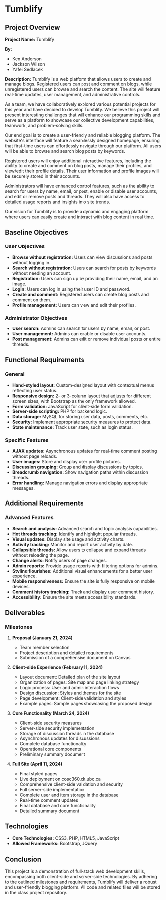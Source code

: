 # Tumblify

## Project Overview

**Project Name:** Tumblify

**By:** 
- Ken Anderson
- Jackson Wilson
- Yafei Sedlacek


**Description:** Tumblify is a web platform that allows users to create and manage blogs. Registered users can post and comment on blogs, while unregistered users can browse and search the content. The site will feature real-time updates, user management, and administrative controls.

As a team, we have collaboratively explored various potential projects for this year and have decided to develop Tumblify. We believe this project will present interesting challenges that will enhance our programming skills and serve as a platform to showcase our collective development capabilities, teamwork, and problem-solving skills.

Our end goal is to create a user-friendly and reliable blogging platform. The website's interface will feature a seamlessly designed homepage, ensuring that first-time users can effortlessly navigate through our platform. All users will be able to browse and search blog posts by keywords.

Registered users will enjoy additional interactive features, including the ability to create and comment on blog posts, manage their profiles, and view/edit their profile details. Their user information and profile images will be securely stored in their accounts.

Administrators will have enhanced control features, such as the ability to search for users by name, email, or post, enable or disable user accounts, and edit or remove posts and threads. They will also have access to detailed usage reports and insights into site trends.

Our vision for Tumblify is to provide a dynamic and engaging platform where users can easily create and interact with blog content in real time.


## Baseline Objectives

### User Objectives
- **Browse without registration:** Users can view discussions and posts without logging in.
- **Search without registration:** Users can search for posts by keywords without needing an account.
- **Registration:** Users can sign up by providing their name, email, and an image.
- **Login:** Users can log in using their user ID and password.
- **Create and comment:** Registered users can create blog posts and comment on them.
- **Profile management:** Users can view and edit their profiles.

### Administrator Objectives
- **User search:** Admins can search for users by name, email, or post.
- **User management:** Admins can enable or disable user accounts.
- **Post management:** Admins can edit or remove individual posts or entire threads.

## Functional Requirements

### General
- **Hand-styled layout:** Custom-designed layout with contextual menus reflecting user status.
- **Responsive design:** 2- or 3-column layout that adjusts for different screen sizes, with Bootstrap as the only framework allowed.
- **Form validation:** JavaScript for client-side form validation.
- **Server-side scripting:** PHP for backend logic.
- **Data storage:** MySQL for storing user data, posts, comments, etc.
- **Security:** Implement appropriate security measures to protect data.
- **State maintenance:** Track user state, such as login status.

### Specific Features
- **AJAX updates:** Asynchronous updates for real-time comment posting without page reloads.
- **User images:** Store and display user profile pictures.
- **Discussion grouping:** Group and display discussions by topics.
- **Breadcrumb navigation:** Show navigation paths within discussion threads.
- **Error handling:** Manage navigation errors and display appropriate messages.

## Additional Requirements

### Advanced Features
- **Search and analysis:** Advanced search and topic analysis capabilities.
- **Hot threads tracking:** Identify and highlight popular threads.
- **Visual updates:** Display site usage and activity charts.
- **Activity tracking:** Monitor and report user activity by date.
- **Collapsible threads:** Allow users to collapse and expand threads without reloading the page.
- **Change alerts:** Notify users of page changes.
- **Admin reports:** Provide usage reports with filtering options for admins.
- **Styling flourishes:** Additional visual enhancements for a better user experience.
- **Mobile responsiveness:** Ensure the site is fully responsive on mobile devices.
- **Comment history tracking:** Track and display user comment history.
- **Accessibility:** Ensure the site meets accessibility standards.

## Deliverables

### Milestones

1. **Proposal (January 21, 2024)**
   - Team member selection
   - Project description and detailed requirements
   - Submission of a comprehensive document on Canvas

2. **Client-side Experience (February 11, 2024)**
   - Layout document: Detailed plan of the site layout
   - Organization of pages: Site map and page linking strategy
   - Logic process: User and admin interaction flows
   - Design discussion: Styles and themes for the site
   - Page development: Client-side validation and styles
   - Example pages: Sample pages showcasing the proposed design

3. **Core Functionality (March 24, 2024)**
   - Client-side security measures
   - Server-side security implementation
   - Storage of discussion threads in the database
   - Asynchronous updates for discussions
   - Complete database functionality
   - Operational core components
   - Preliminary summary document

4. **Full Site (April 11, 2024)**
   - Final styled pages
   - Live deployment on cosc360.ok.ubc.ca
   - Comprehensive client-side validation and security
   - Full server-side implementation
   - Complete user and item storage in the database
   - Real-time comment updates
   - Final database and core functionality
   - Detailed summary document

## Technologies

- **Core Technologies:** CSS3, PHP, HTML5, JavaScript
- **Allowed Frameworks:** Bootstrap, JQuery

## Conclusion

This project is a demonstration of full-stack web development skills, encompassing both client-side and server-side technologies. By adhering to the outlined milestones and requirements, Tumblify will deliver a robust and user-friendly blogging platform. All code and related files will be stored in the class project repository.
